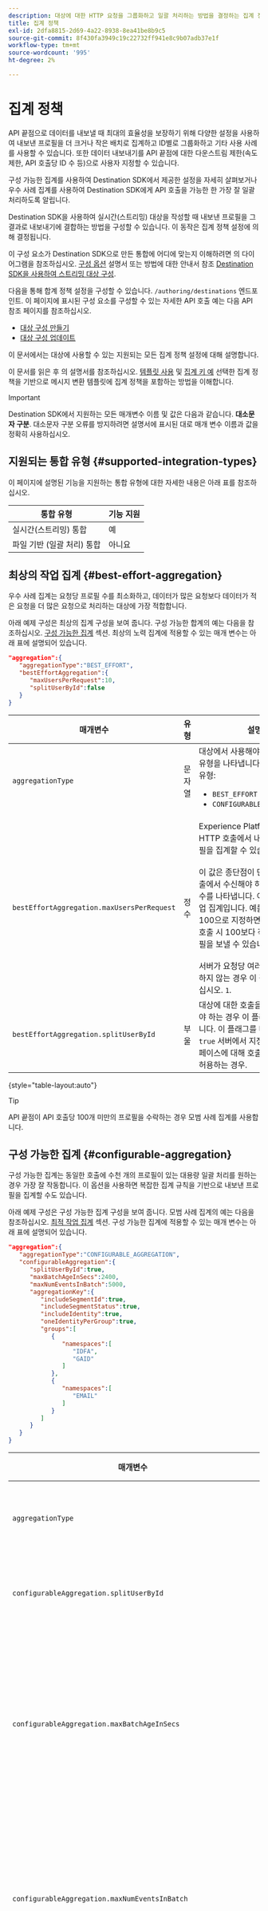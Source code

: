 ```yaml
---
description: 대상에 대한 HTTP 요청을 그룹화하고 일괄 처리하는 방법을 결정하는 집계 정책을 설정하는 방법에 대해 알아봅니다.
title: 집계 정책
exl-id: 2dfa8815-2d69-4a22-8938-8ea41be8b9c5
source-git-commit: 8f430fa3949c19c22732ff941e8c9b07adb37e1f
workflow-type: tm+mt
source-wordcount: '995'
ht-degree: 2%

---
```


# 집계 정책

API 끝점으로 데이터를 내보낼 때 최대의 효율성을 보장하기 위해 다양한 설정을 사용하여 내보낸 프로필을 더 크거나 작은 배치로 집계하고 ID별로 그룹화하고 기타 사용 사례를 사용할 수 있습니다. 또한 데이터 내보내기를 API 끝점에 대한 다운스트림 제한(속도 제한, API 호출당 ID 수 등)으로 사용자 지정할 수 있습니다.

구성 가능한 집계를 사용하여 Destination SDK에서 제공한 설정을 자세히 살펴보거나 우수 사례 집계를 사용하여 Destination SDK에게 API 호출을 가능한 한 가장 잘 일괄 처리하도록 알립니다.

Destination SDK을 사용하여 실시간(스트리밍) 대상을 작성할 때 내보낸 프로필을 그 결과로 내보내기에 결합하는 방법을 구성할 수 있습니다. 이 동작은 집계 정책 설정에 의해 결정됩니다.

이 구성 요소가 Destination SDK으로 만든 통합에 어디에 맞는지 이해하려면 의 다이어그램을 참조하십시오. [구성 옵션](../configuration-options.md) 설명서 또는 방법에 대한 안내서 참조 [Destination SDK을 사용하여 스트리밍 대상 구성](../../guides/configure-destination-instructions.md#create-destination-configuration).

다음을 통해 합계 정책 설정을 구성할 수 있습니다. `/authoring/destinations` 엔드포인트. 이 페이지에 표시된 구성 요소를 구성할 수 있는 자세한 API 호출 예는 다음 API 참조 페이지를 참조하십시오.

* [대상 구성 만들기](../../authoring-api/destination-configuration/create-destination-configuration.md)
* [대상 구성 업데이트](../../authoring-api/destination-configuration/update-destination-configuration.md)

이 문서에서는 대상에 사용할 수 있는 지원되는 모든 집계 정책 설정에 대해 설명합니다.

이 문서를 읽은 후 의 설명서를 참조하십시오. [템플릿 사용](../../functionality/destination-server/message-format.md#using-templating) 및 [집계 키 예](../../functionality/destination-server/message-format.md#template-aggregation-key) 선택한 집계 정책을 기반으로 메시지 변환 템플릿에 집계 정책을 포함하는 방법을 이해합니다.

>[!IMPORTANT]
>
>Destination SDK에서 지원하는 모든 매개변수 이름 및 값은 다음과 같습니다. **대소문자 구분**. 대소문자 구분 오류를 방지하려면 설명서에 표시된 대로 매개 변수 이름과 값을 정확히 사용하십시오.

## 지원되는 통합 유형 {#supported-integration-types}

이 페이지에 설명된 기능을 지원하는 통합 유형에 대한 자세한 내용은 아래 표를 참조하십시오.

| 통합 유형 | 기능 지원 |
|---|---|
| 실시간(스트리밍) 통합 | 예 |
| 파일 기반 (일괄 처리) 통합 | 아니요 |

## 최상의 작업 집계 {#best-effort-aggregation}

우수 사례 집계는 요청당 프로필 수를 최소화하고, 데이터가 많은 요청보다 데이터가 적은 요청을 더 많은 요청으로 처리하는 대상에 가장 적합합니다.

아래 예제 구성은 최상의 집계 구성을 보여 줍니다. 구성 가능한 합계의 예는 다음을 참조하십시오. [구성 가능한 집계](#configurable-aggregation) 섹션. 최상의 노력 집계에 적용할 수 있는 매개 변수는 아래 표에 설명되어 있습니다.

```json
"aggregation":{
   "aggregationType":"BEST_EFFORT",
   "bestEffortAggregation":{
      "maxUsersPerRequest":10,
      "splitUserById":false
   }
}
```

| 매개변수 | 유형 | 설명 |
|---------|----------|------|
| `aggregationType` | 문자열 | 대상에서 사용해야 하는 집계 정책 유형을 나타냅니다. 지원되는 집계 유형: <ul><li>`BEST_EFFORT`</li><li>`CONFIGURABLE_AGGREGATION`</li></ul> |
| `bestEffortAggregation.maxUsersPerRequest` | 정수 | Experience Platform은 단일 HTTP 호출에서 내보낸 여러 프로필을 집계할 수 있습니다. <br><br>이 값은 종단점이 단일 HTTP 호출에서 수신해야 하는 최대 프로필 수를 나타냅니다. 이는 최선의 작업 집계입니다. 예를 들어 값을 100으로 지정하면 Platform이 호출 시 100보다 작은 수의 프로필을 보낼 수 있습니다. <br><br> 서버가 요청당 여러 사용자를 수락하지 않는 경우 이 값을 로 설정하십시오. `1`. |
| `bestEffortAggregation.splitUserById` | 부울 | 대상에 대한 호출을 ID로 분할해야 하는 경우 이 플래그를 사용합니다. 이 플래그를 다음으로 설정 `true` 서버에서 지정된 id 네임스페이스에 대해 호출당 하나의 id만 허용하는 경우. |

{style="table-layout:auto"}

>[!TIP]
>
>API 끝점이 API 호출당 100개 미만의 프로필을 수락하는 경우 모범 사례 집계를 사용합니다.

## 구성 가능한 집계 {#configurable-aggregation}

구성 가능한 집계는 동일한 호출에 수천 개의 프로필이 있는 대용량 일괄 처리를 원하는 경우 가장 잘 작동합니다. 이 옵션을 사용하면 복잡한 집계 규칙을 기반으로 내보낸 프로필을 집계할 수도 있습니다.

아래 예제 구성은 구성 가능한 집계 구성을 보여 줍니다. 모범 사례 집계의 예는 다음을 참조하십시오. [최적 작업 집계](#best-effort-aggregation) 섹션. 구성 가능한 집계에 적용할 수 있는 매개 변수는 아래 표에 설명되어 있습니다.

```json
"aggregation":{
   "aggregationType":"CONFIGURABLE_AGGREGATION",
   "configurableAggregation":{
      "splitUserById":true,
      "maxBatchAgeInSecs":2400,
      "maxNumEventsInBatch":5000,
      "aggregationKey":{
         "includeSegmentId":true,
         "includeSegmentStatus":true,
         "includeIdentity":true,
         "oneIdentityPerGroup":true,
         "groups":[
            {
               "namespaces":[
                  "IDFA",
                  "GAID"
               ]
            },
            {
               "namespaces":[
                  "EMAIL"
               ]
            }
         ]
      }
   }
}
```

| 매개변수 | 유형 | 설명 |
|---------|----------|------|
| `aggregationType` | 문자열 | 대상에서 사용해야 하는 집계 정책 유형을 나타냅니다. 지원되는 집계 유형: <ul><li>`BEST_EFFORT`</li><li>`CONFIGURABLE_AGGREGATION`</li></ul> |
| `configurableAggregation.splitUserById` | 부울 | 대상에 대한 호출을 ID로 분할해야 하는 경우 이 플래그를 사용합니다. 이 플래그를 다음으로 설정 `true` 서버에서 지정된 id 네임스페이스에 대해 호출당 하나의 id만 허용하는 경우. |
| `configurableAggregation.maxBatchAgeInSecs` | 정수 | 와 함께 사용됩니다. `maxNumEventsInBatch`, 이 매개 변수는 API 호출을 엔드포인트로 보낼 때까지 Experience Platform이 대기하는 시간을 결정합니다. <ul><li>최소값(초): 1800</li><li>최대값(초): 3600</li></ul> 예를 들어 두 매개 변수에 모두 최대값을 사용하는 경우 Experience Platform은 API 호출을 수행하기 전에 10000개의 적격 프로필이 있을 때까지 3600초 또는 API를 대기합니다. |
| `configurableAggregation.maxNumEventsInBatch` | 정수 | 와 함께 사용됩니다. `maxBatchAgeInSecs`, 이 매개 변수는 API 호출에서 집계해야 하는 적격 프로필 수를 결정합니다. <ul><li>최소값: 1000</li><li>최대값: 10000</li></ul> 예를 들어 두 매개 변수에 모두 최대값을 사용하는 경우 Experience Platform은 API 호출을 수행하기 전에 10000개의 적격 프로필이 있을 때까지 3600초 또는 API를 대기합니다. |
| `configurableAggregation.aggregationKey` | - | 아래 설명된 매개 변수를 기반으로 대상에 매핑된 내보낸 프로필을 집계할 수 있습니다. |
| `configurableAggregation.aggregationKey.includeSegmentId` | 부울 | 이 매개 변수를 다음으로 설정 `true` 대상으로 내보낸 프로필을 대상 ID로 그룹화하려는 경우. |
| `configurableAggregation.aggregationKey.includeSegmentStatus` | 부울 | 이 매개 변수와 를 모두 설정합니다. `includeSegmentId` 끝 `true`, 대상으로 내보낸 프로필을 대상 ID 및 대상 상태별로 그룹화하려는 경우. |
| `configurableAggregation.aggregationKey.includeIdentity` | 부울 | 이 매개 변수를 다음으로 설정 `true` 대상으로 내보낸 프로필을 id 네임스페이스별로 그룹화하려는 경우. |
| `configurableAggregation.aggregationKey.oneIdentityPerGroup` | 부울 | 이 매개 변수를 다음으로 설정 `true` 내보낸 프로필을 단일 ID(GAID, IDFA, 전화 번호, 이메일 등)를 기반으로 그룹으로 집계하려면 다음을 수행합니다. |
| `configurableAggregation.aggregationKey.groups` | 배열 | 대상으로 내보낸 프로필을 ID 네임스페이스 그룹별로 그룹화하려면 ID 그룹 목록을 만듭니다. 예를 들어 위의 예에 표시된 구성을 사용하여 IDFA 및 GAID 모바일 식별자가 포함된 프로필을 대상에 대한 한 호출로 결합하고 이메일이 다른 호출로 결합될 수 있습니다. |

{style="table-layout:auto"}

## 다음 단계 {#next-steps}

이 문서를 읽은 후에는 대상에 대한 집계 정책을 구성하는 방법을 더 잘 이해할 수 있어야 합니다.

다른 대상 구성 요소에 대한 자세한 내용은 다음 문서를 참조하십시오.

* [고객 인증 구성](customer-authentication.md)
* [OAuth2 인증](oauth2-authorization.md)
* [고객 데이터 필드](customer-data-fields.md)
* [UI 속성](ui-attributes.md)
* [스키마 구성](schema-configuration.md)
* [ID 네임스페이스 구성](identity-namespace-configuration.md)
* [지원되는 매핑 구성](supported-mapping-configurations.md)
* [대상 게재](destination-delivery.md)
* [대상 메타데이터 구성](audience-metadata-configuration.md)
* [일괄 처리 구성](batch-configuration.md)
* [과거 프로필 자격 요건](historical-profile-qualifications.md)
